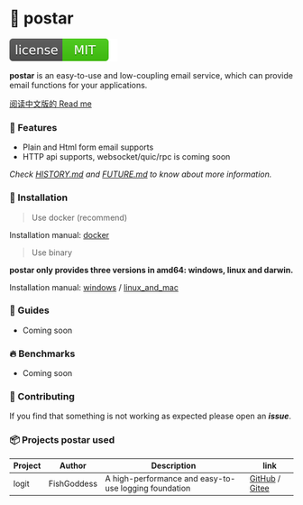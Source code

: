 # 📝 postar

[![License](_icon/license.svg)](https://opensource.org/licenses/MIT)

**postar** is an easy-to-use and low-coupling email service, which can provide email functions for your applications.

[阅读中文版的 Read me](./README.md)

### 🥇 Features

* Plain and Html form email supports
* HTTP api supports, websocket/quic/rpc is coming soon

_Check [HISTORY.md](./HISTORY.md) and [FUTURE.md](./FUTURE.md) to know about more information._

### 🚀 Installation

> Use docker (recommend)

Installation manual: [docker](_examples/install/docker_installation_manual.md)

> Use binary

**postar only provides three versions in amd64: windows, linux and darwin.**

Installation manual: 
[windows](_examples/install/windows_installation_manual.md)
/
[linux_and_mac](_examples/install/linux_and_mac_installation_manual.md)

### 📖 Guides

* Coming soon

### 🔥 Benchmarks

* Coming soon

### 👥 Contributing

If you find that something is not working as expected please open an _**issue**_.

### 📦 Projects postar used

| Project | Author | Description | link |
| -----------|--------|-------------|------------------|
| logit | FishGoddess | A high-performance and easy-to-use logging foundation | [GitHub](https://github.com/FishGoddess/logit) / [Gitee](https://gitee.com/FishGoddess/logit) |
